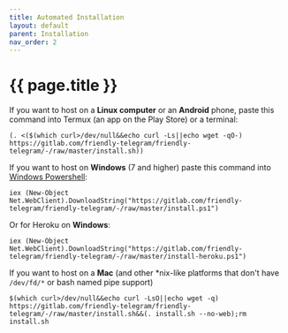 ```yaml
---
title: Automated Installation
layout: default
parent: Installation
nav_order: 2
---
```


# {{ page.title }}

If you want to host on a **Linux computer** or an **Android** phone, paste this command into Termux (an app on the Play Store) or a terminal:
```
(. <($(which curl>/dev/null&&echo curl -Ls||echo wget -qO-) https://gitlab.com/friendly-telegram/friendly-telegram/-/raw/master/install.sh))
```

If you want to host on **Windows** (7 and higher) paste this command into [Windows Powershell](http://www.powertheshell.com/topic/learnpowershell/firststeps/console):
```
iex (New-Object Net.WebClient).DownloadString("https://gitlab.com/friendly-telegram/friendly-telegram/-/raw/master/install.ps1")
```
Or for Heroku on **Windows**:
```
iex (New-Object Net.WebClient).DownloadString("https://gitlab.com/friendly-telegram/friendly-telegram/-/raw/master/install-heroku.ps1")
```

If you want to host on a **Mac** (and other *nix-like platforms that don't have `/dev/fd/*` or bash named pipe support)
```
$(which curl>/dev/null&&echo curl -LsO||echo wget -q) https://gitlab.com/friendly-telegram/friendly-telegram/-/raw/master/install.sh&&(. install.sh --no-web);rm install.sh
```
